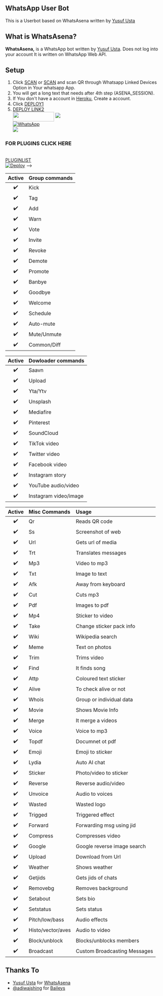 ## WhatsApp User Bot

This is a Userbot based on WhatsAsena written by [Yusuf Usta](https://github.com/Quiec)

## What is WhatsAsena?

**WhatsAsena,** is a WhatsApp bot written by [Yusuf Usta](https://github.com/Quiec). Does not log into your account It is written on WhatsApp Web API.

## Setup

1. Click [SCAN](https://replit.com/@Nightbot2O/baileys-qr) or [SCAN](https://early-pie-production.up.railway.app/qr) and scan QR through Whatsapp Linked Devices Option in Your whatsapp App.
2. You will get a long text that needs after 4th step (ASENA_SESSION).
3. If You don't have a account in [Heroku](https://signup.heroku.com/), Create a account.
4. Click [DEPLOY1](https://heroku.com/deploy?template=https://github.com/armin5572891/whatsapp-bot) <br>
5. <a href="https://heroku.com/deploy?template=https://github.com/c9337684berlin/whatsapp-bot">DEPLOY LINK2<a/>
   <br>
<a href="https://heroku.com/deploy?template=https://github.com/ijasijju/whatsapp-bot" target="blank"><img align="center" src="https://i.imgur.com/ofq7Mds.jpegvg.png" height="30" width="130" /></a>
   <a href="https://youtu.be/G4KknEgKWoA"><img src="https://img.shields.io/badge/-watch%20video-critical?style=for-the-badge&logo=youtube&logoColor=white">
   <br>
   <a href="https://chat.whatsapp.com/KA9zgz1gvN03LmwtQTJJZR"><img alt="WhatsApp" src="https://img.shields.io/badge/-Whatsapp%20Group-lightgrey?style=for-the-badge&logo=whatsapp&logoColor=white"/></a>
   <br>
   <a href="https://github.com/lyfe00011/whatsapp-bot/wiki/"><img src="https://img.shields.io/badge/plugins-blue?style=for-the-badge&logo=appveyor%22"/></a>
### FOR PLUGINS CLICK HERE 
<br> 
<a href="https://github.com/mask-sir/LYFE-PLUGINLISTS"> PLUGINLIST </a>
<br 
[![Run on Repl.it](https://replit.com/badge/github/lyfe00011/whatsapp-bot)](https://replit.com/@Nightbot2O/baileys-qr)

[![Deploy](https://www.herokucdn.com/deploy/button)](https://heroku.com/deploy?template=https://github.com/lyfe00011/whatsapp-bot) -->

| Active | Group commands |
| :----: | :------------- |
|   ✔️   | Kick           |
|   ✔️   | Tag            |
|   ✔️   | Add            |
|   ✔️   | Warn           |
|   ✔️   | Vote           |
|   ✔️   | Invite         |
|   ✔️   | Revoke         |
|   ✔️   | Demote         |
|   ✔️   | Promote        |
|   ✔️   | Banbye         |
|   ✔️   | Goodbye        |
|   ✔️   | Welcome        |
|   ✔️   | Schedule       |
|   ✔️   | Auto-mute      |
|   ✔️   | Mute/Unmute    |
|   ✔️   | Common/Diff    |

| Active | Dowloader commands    |
| :----: | :-------------------- |
|   ✔️   | Saavn                 |
|   ✔️   | Upload                |
|   ✔️   | Yta/Ytv               |
|   ✔️   | Unsplash              |
|   ✔️   | Mediafire             |
|   ✔️   | Pinterest             |
|   ✔️   | SoundCloud            |
|   ✔️   | TikTok video          |
|   ✔️   | Twitter video         |
|   ✔️   | Facebook video        |
|   ✔️   | Instagram story       |
|   ✔️   | YouTube audio/video   |
|   ✔️   | Instagram video/image |

| Active | Misc Commands     | Usage                        |
| :----: | :---------------- | :--------------------------- |
|   ✔️   | Qr                | Reads QR code                |
|   ✔️   | Ss                | Screenshot of web            |
|   ✔️   | Url               | Gets url of media            |
|   ✔️   | Trt               | Translates messages          |
|   ✔️   | Mp3               | Video to mp3                 |
|   ✔️   | Txt               | Image to text                |
|   ✔️   | Afk               | Away from keyboard           |
|   ✔️   | Cut               | Cuts mp3                     |
|   ✔️   | Pdf               | Images to pdf                |
|   ✔️   | Mp4               | Sticker to video             |
|   ✔️   | Take              | Change sticker pack info     |
|   ✔️   | Wiki              | Wikipedia search             |
|   ✔️   | Meme              | Text on photos               |
|   ✔️   | Trim              | Trims video                  |
|   ✔️   | Find              | It finds song                |
|   ✔️   | Attp              | Coloured text sticker        |
|   ✔️   | Alive             | To check alive or not        |
|   ✔️   | Whois             | Group or individual data     |
|   ✔️   | Movie             | Shows Movie Info             |
|   ✔️   | Merge             | It merge a videos            |
|   ✔️   | Voice             | Voice to mp3                 |
|   ✔️   | Topdf             | Documnet ot pdf              |
|   ✔️   | Emoji             | Emoji to sticker             |
|   ✔️   | Lydia             | Auto AI chat                 |
|   ✔️   | Sticker           | Photo/video to sticker       |
|   ✔️   | Reverse           | Reverse audio/video          |
|   ✔️   | Unvoice           | Audio to voices              |
|   ✔️   | Wasted            | Wasted logo                  |
|   ✔️   | Trigged           | Triggered effect             |
|   ✔️   | Forward           | Forwarding msg using jid     |
|   ✔️   | Compress          | Compresses video             |
|   ✔️   | Google            | Google reverse image search  |
|   ✔️   | Upload            | Download from Url            |
|   ✔️   | Weather           | Shows weather                |
|   ✔️   | Getjids           | Gets jids of chats           |
|   ✔️   | Removebg          | Removes background           |
|   ✔️   | Setabout          | Sets bio                     |
|   ✔️   | Setstatus         | Sets status                  |
|   ✔️   | Pitch/low/bass    | Audio effects                |
|   ✔️   | Histo/vector/aves | Audio to video               |
|   ✔️   | Block/unblock     | Blocks/unblocks members      |
|   ✔️   | Broadcast         | Custom Broadcasting Messages |

## Thanks To

- [Yusuf Usta](https://github.com/Quiec) for [WhatsAsena](https://github.com/yusufusta/WhatsAsena)
- [@adiwajshing](https://github.com/adiwajshing) for [Baileys](https://github.com/adiwajshing/Baileys)
